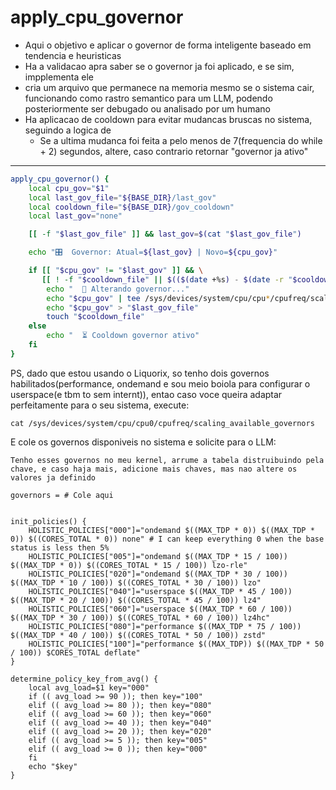 # apply_cpu_governor

+ Aqui o objetivo e aplicar o governor de forma inteligente baseado em tendencia e heuristicas
+ Ha a validacao apra saber se o governor ja foi aplicado, e se sim, impplementa ele
+ cria um arquivo que permanece na memoria mesmo se o sistema cair, funcionando como rastro semantico para um LLM, podendo posteriormente ser debugado ou analisado por um humano
+ Ha aplicacao de cooldown para evitar mudancas bruscas no sistema, seguindo a logica de
    - Se a ultima mudanca foi feita a pelo menos de 7(frequencia do while + 2) segundos, altere, caso contrario retornar "governor ja ativo"

---

```bash
apply_cpu_governor() {
    local cpu_gov="$1"
    local last_gov_file="${BASE_DIR}/last_gov"
    local cooldown_file="${BASE_DIR}/gov_cooldown"
    local last_gov="none"

    [[ -f "$last_gov_file" ]] && last_gov=$(cat "$last_gov_file")

    echo "🎛  Governor: Atual=${last_gov} | Novo=${cpu_gov}"

    if [[ "$cpu_gov" != "$last_gov" ]] && \
       [[ ! -f "$cooldown_file" || $(($(date +%s) - $(date -r "$cooldown_file" +%s))) -ge 7 ]]; then
        echo "  🔧 Alterando governor..."
        echo "$cpu_gov" | tee /sys/devices/system/cpu/cpu*/cpufreq/scaling_governor > /dev/null
        echo "$cpu_gov" > "$last_gov_file"
        touch "$cooldown_file"
    else
        echo "  ⏳ Cooldown governor ativo"
    fi
}
```

PS, dado que estou usando o Liquorix, so tenho dois governos habilitados(performance, ondemand e sou meio boiola para configurar o userspace(e tbm to sem internt)), entao caso voce queira adaptar perfeitamente para o seu sistema, execute:
```
cat /sys/devices/system/cpu/cpu0/cpufreq/scaling_available_governors
```
E cole os governos disponiveis no sistema e solicite para o LLM:
```
Tenho esses governos no meu kernel, arrume a tabela distruibuindo pela chave, e caso haja mais, adicione mais chaves, mas nao altere os valores ja definido

governors = # Cole aqui


init_policies() {
    HOLISTIC_POLICIES["000"]="ondemand $((MAX_TDP * 0)) $((MAX_TDP * 0)) $((CORES_TOTAL * 0)) none" # I can keep everything 0 when the base status is less then 5%
    HOLISTIC_POLICIES["005"]="ondemand $((MAX_TDP * 15 / 100)) $((MAX_TDP * 0)) $((CORES_TOTAL * 15 / 100)) lzo-rle"
    HOLISTIC_POLICIES["020"]="ondemand $((MAX_TDP * 30 / 100)) $((MAX_TDP * 10 / 100)) $((CORES_TOTAL * 30 / 100)) lzo"
    HOLISTIC_POLICIES["040"]="userspace $((MAX_TDP * 45 / 100)) $((MAX_TDP * 20 / 100)) $((CORES_TOTAL * 45 / 100)) lz4"
    HOLISTIC_POLICIES["060"]="userspace $((MAX_TDP * 60 / 100)) $((MAX_TDP * 30 / 100)) $((CORES_TOTAL * 60 / 100)) lz4hc"
    HOLISTIC_POLICIES["080"]="performance $((MAX_TDP * 75 / 100)) $((MAX_TDP * 40 / 100)) $((CORES_TOTAL * 50 / 100)) zstd"
    HOLISTIC_POLICIES["100"]="performance $((MAX_TDP)) $((MAX_TDP * 50 / 100)) $CORES_TOTAL deflate"
}

determine_policy_key_from_avg() {
    local avg_load=$1 key="000"
    if (( avg_load >= 90 )); then key="100"
    elif (( avg_load >= 80 )); then key="080"
    elif (( avg_load >= 60 )); then key="060"
    elif (( avg_load >= 40 )); then key="040"
    elif (( avg_load >= 20 )); then key="020"
    elif (( avg_load >= 5 )); then key="005"
    elif (( avg_load >= 0 )); then key="000"
    fi
    echo "$key"
}
```
